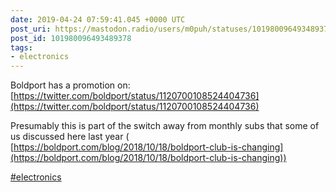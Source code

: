 ```yaml
---
date: 2019-04-24 07:59:41.045 +0000 UTC
post_uri: https://mastodon.radio/users/m0puh/statuses/101980096493489378
post_id: 101980096493489378
tags:
- electronics
---
```

Boldport has a promotion on: [https://twitter.com/boldport/status/1120700108524404736](https://twitter.com/boldport/status/1120700108524404736)

Presumably this is part of the switch away from monthly subs that some of us discussed here last year ( [https://boldport.com/blog/2018/10/18/boldport-club-is-changing](https://boldport.com/blog/2018/10/18/boldport-club-is-changing))

[#electronics](https://mastodon.radio/tags/electronics)


